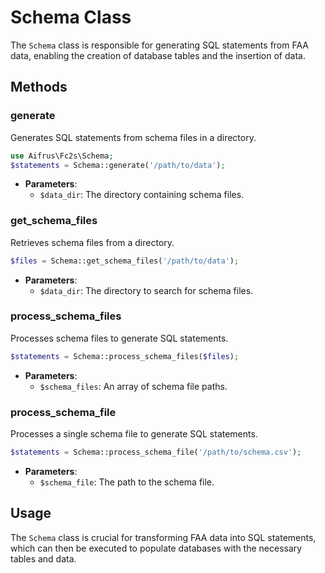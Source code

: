 # Schema Class

The `Schema` class is responsible for generating SQL statements from FAA data, enabling the creation of database tables and the insertion of data.

## Methods

### generate

Generates SQL statements from schema files in a directory.

```php
use Aifrus\Fc2s\Schema;
$statements = Schema::generate('/path/to/data');
```

- **Parameters**:
  - `$data_dir`: The directory containing schema files.

### get_schema_files

Retrieves schema files from a directory.

```php
$files = Schema::get_schema_files('/path/to/data');
```

- **Parameters**:
  - `$data_dir`: The directory to search for schema files.

### process_schema_files

Processes schema files to generate SQL statements.

```php
$statements = Schema::process_schema_files($files);
```

- **Parameters**:
  - `$schema_files`: An array of schema file paths.

### process_schema_file

Processes a single schema file to generate SQL statements.

```php
$statements = Schema::process_schema_file('/path/to/schema.csv');
```

- **Parameters**:
  - `$schema_file`: The path to the schema file.

## Usage

The `Schema` class is crucial for transforming FAA data into SQL statements, which can then be executed to populate databases with the necessary tables and data.